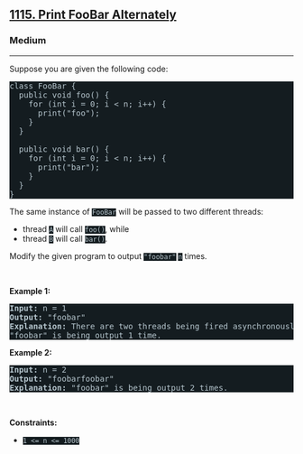 <h2><a href="https://leetcode.com/problems/print-foobar-alternately/">1115. Print FooBar Alternately</a></h2><h3>Medium</h3><hr><div style="border-color: rgb(91, 119, 134) !important;"><p style="border-color: rgb(91, 119, 134) !important;">Suppose you are given the following code:</p>

<pre style="background-color: rgb(20, 28, 32) !important; color: rgb(182, 198, 206) !important; border-color: rgb(83, 109, 122) !important;">class FooBar {
  public void foo() {
    for (int i = 0; i &lt; n; i++) {
      print("foo");
    }
  }

  public void bar() {
    for (int i = 0; i &lt; n; i++) {
      print("bar");
    }
  }
}
</pre>

<p style="border-color: rgb(91, 119, 134) !important;">The same instance of <code style="background-color: rgb(20, 28, 32) !important; color: rgb(183, 198, 205) !important; border-color: rgb(83, 109, 121) !important;">FooBar</code> will be passed to two different threads:</p>

<ul style="border-color: rgb(91, 119, 134) !important;">
	<li style="border-color: rgb(91, 119, 134) !important;">thread <code style="background-color: rgb(20, 28, 32) !important; color: rgb(183, 198, 205) !important; border-color: rgb(83, 109, 121) !important;">A</code> will call <code style="background-color: rgb(20, 28, 32) !important; color: rgb(183, 198, 205) !important; border-color: rgb(83, 109, 121) !important;">foo()</code>, while</li>
	<li style="border-color: rgb(91, 119, 134) !important;">thread <code style="background-color: rgb(20, 28, 32) !important; color: rgb(183, 198, 205) !important; border-color: rgb(83, 109, 121) !important;">B</code> will call <code style="background-color: rgb(20, 28, 32) !important; color: rgb(183, 198, 205) !important; border-color: rgb(83, 109, 121) !important;">bar()</code>.</li>
</ul>

<p style="border-color: rgb(91, 119, 134) !important;">Modify the given program to output <code style="background-color: rgb(20, 28, 32) !important; color: rgb(183, 198, 205) !important; border-color: rgb(83, 109, 121) !important;">"foobar"</code> <code style="background-color: rgb(20, 28, 32) !important; color: rgb(183, 198, 205) !important; border-color: rgb(83, 109, 121) !important;">n</code> times.</p>

<p style="border-color: rgb(91, 119, 134) !important;">&nbsp;</p>
<p style="border-color: rgb(91, 119, 134) !important;"><strong class="example" style="border-color: rgb(91, 119, 134) !important;">Example 1:</strong></p>

<pre style="background-color: rgb(20, 28, 32) !important; color: rgb(182, 198, 206) !important; border-color: rgb(83, 109, 122) !important;"><strong style="border-color: rgb(83, 109, 122) !important;">Input:</strong> n = 1
<strong style="border-color: rgb(83, 109, 122) !important;">Output:</strong> "foobar"
<strong style="border-color: rgb(83, 109, 122) !important;">Explanation:</strong> There are two threads being fired asynchronously. One of them calls foo(), while the other calls bar().
"foobar" is being output 1 time.
</pre>

<p style="border-color: rgb(91, 119, 134) !important;"><strong class="example" style="border-color: rgb(91, 119, 134) !important;">Example 2:</strong></p>

<pre style="background-color: rgb(20, 28, 32) !important; color: rgb(182, 198, 206) !important; border-color: rgb(83, 109, 122) !important;"><strong style="border-color: rgb(83, 109, 122) !important;">Input:</strong> n = 2
<strong style="border-color: rgb(83, 109, 122) !important;">Output:</strong> "foobarfoobar"
<strong style="border-color: rgb(83, 109, 122) !important;">Explanation:</strong> "foobar" is being output 2 times.
</pre>

<p style="border-color: rgb(91, 119, 134) !important;">&nbsp;</p>
<p style="border-color: rgb(91, 119, 134) !important;"><strong style="border-color: rgb(91, 119, 134) !important;">Constraints:</strong></p>

<ul style="border-color: rgb(91, 119, 134) !important;">
	<li style="border-color: rgb(91, 119, 134) !important;"><code style="background-color: rgb(20, 28, 32) !important; color: rgb(183, 198, 205) !important; border-color: rgb(83, 109, 121) !important;">1 &lt;= n &lt;= 1000</code></li>
</ul>
</div>